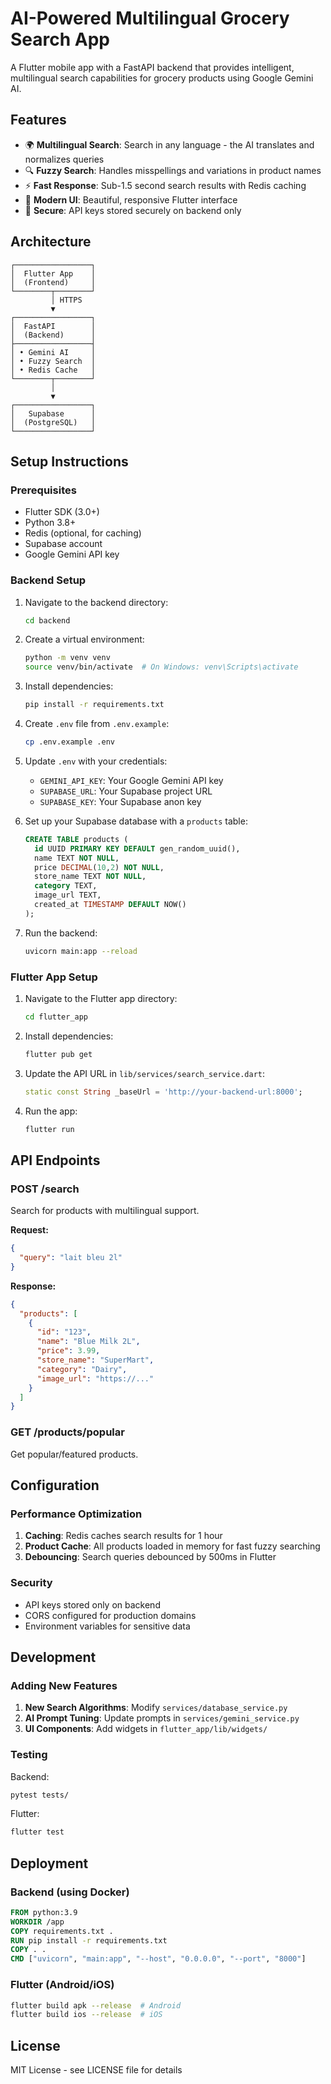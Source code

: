 # AI-Powered Multilingual Grocery Search App

A Flutter mobile app with a FastAPI backend that provides intelligent, multilingual search capabilities for grocery products using Google Gemini AI.

## Features

- 🌍 **Multilingual Search**: Search in any language - the AI translates and normalizes queries
- 🔍 **Fuzzy Search**: Handles misspellings and variations in product names
- ⚡ **Fast Response**: Sub-1.5 second search results with Redis caching
- 🎨 **Modern UI**: Beautiful, responsive Flutter interface
- 🔐 **Secure**: API keys stored securely on backend only

## Architecture

```
┌─────────────────┐
│  Flutter App    │
│  (Frontend)     │
└────────┬────────┘
         │ HTTPS
         ▼
┌─────────────────┐
│  FastAPI        │
│  (Backend)      │
├─────────────────┤
│ • Gemini AI     │
│ • Fuzzy Search  │
│ • Redis Cache   │
└────────┬────────┘
         │
         ▼
┌─────────────────┐
│   Supabase      │
│  (PostgreSQL)   │
└─────────────────┘
```

## Setup Instructions

### Prerequisites

- Flutter SDK (3.0+)
- Python 3.8+
- Redis (optional, for caching)
- Supabase account
- Google Gemini API key

### Backend Setup

1. Navigate to the backend directory:
   ```bash
   cd backend
   ```

2. Create a virtual environment:
   ```bash
   python -m venv venv
   source venv/bin/activate  # On Windows: venv\Scripts\activate
   ```

3. Install dependencies:
   ```bash
   pip install -r requirements.txt
   ```

4. Create `.env` file from `.env.example`:
   ```bash
   cp .env.example .env
   ```

5. Update `.env` with your credentials:
   - `GEMINI_API_KEY`: Your Google Gemini API key
   - `SUPABASE_URL`: Your Supabase project URL
   - `SUPABASE_KEY`: Your Supabase anon key

6. Set up your Supabase database with a `products` table:
   ```sql
   CREATE TABLE products (
     id UUID PRIMARY KEY DEFAULT gen_random_uuid(),
     name TEXT NOT NULL,
     price DECIMAL(10,2) NOT NULL,
     store_name TEXT NOT NULL,
     category TEXT,
     image_url TEXT,
     created_at TIMESTAMP DEFAULT NOW()
   );
   ```

7. Run the backend:
   ```bash
   uvicorn main:app --reload
   ```

### Flutter App Setup

1. Navigate to the Flutter app directory:
   ```bash
   cd flutter_app
   ```

2. Install dependencies:
   ```bash
   flutter pub get
   ```

3. Update the API URL in `lib/services/search_service.dart`:
   ```dart
   static const String _baseUrl = 'http://your-backend-url:8000';
   ```

4. Run the app:
   ```bash
   flutter run
   ```

## API Endpoints

### POST /search
Search for products with multilingual support.

**Request:**
```json
{
  "query": "lait bleu 2l"
}
```

**Response:**
```json
{
  "products": [
    {
      "id": "123",
      "name": "Blue Milk 2L",
      "price": 3.99,
      "store_name": "SuperMart",
      "category": "Dairy",
      "image_url": "https://..."
    }
  ]
}
```

### GET /products/popular
Get popular/featured products.

## Configuration

### Performance Optimization

1. **Caching**: Redis caches search results for 1 hour
2. **Product Cache**: All products loaded in memory for fast fuzzy searching
3. **Debouncing**: Search queries debounced by 500ms in Flutter

### Security

- API keys stored only on backend
- CORS configured for production domains
- Environment variables for sensitive data

## Development

### Adding New Features

1. **New Search Algorithms**: Modify `services/database_service.py`
2. **AI Prompt Tuning**: Update prompts in `services/gemini_service.py`
3. **UI Components**: Add widgets in `flutter_app/lib/widgets/`

### Testing

Backend:
```bash
pytest tests/
```

Flutter:
```bash
flutter test
```

## Deployment

### Backend (using Docker)

```dockerfile
FROM python:3.9
WORKDIR /app
COPY requirements.txt .
RUN pip install -r requirements.txt
COPY . .
CMD ["uvicorn", "main:app", "--host", "0.0.0.0", "--port", "8000"]
```

### Flutter (Android/iOS)

```bash
flutter build apk --release  # Android
flutter build ios --release  # iOS
```

## License

MIT License - see LICENSE file for details